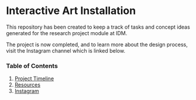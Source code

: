 # Interactive Art Installation

This repository has been created to keep a track of tasks and concept ideas generated for the research project module at IDM. 

The project is now completed, and to learn more about the design process, visit the Instagram channel which is linked below. 


### Table of Contents

1. [Project Timeline](https://github.com/hyang-gi/interactive_art_installation/issues/11)
2. [Resources](https://github.com/hyang-gi/interactive_art_installation/issues?q=is%3Aissue+is%3Aopen+label%3Aresources)
3. [Instagram](https://www.instagram.com/_spacescape)
